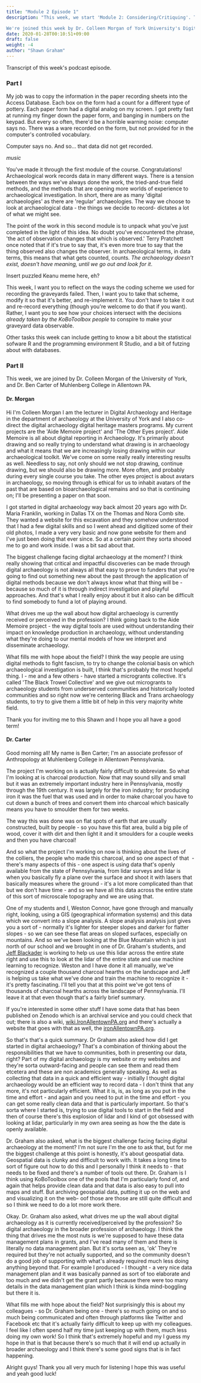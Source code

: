 ```yaml
---
title: "Module 2 Episode 1"
description: "This week, we start 'Module 2: Considering/Critiquing'. The major exercise this week involves re-designing the graveyard project's recording schema to take into account the problems and issues you may have encountered. Did you encounter things about your graveyard that the schema I put together for you just couldn't account for?

We're joined this week by Dr. Colleen Morgan of York University's Digital Archaeology MA programme and Dr. Ben Carter of Muhlenberg College in Allentown PA."
date: 2020-01-28T00:10:51+09:00
draft: false
weight: -4
author: "Shawn Graham"
---
```


Transcript of this week's podcast episode.

### Part I

My job was to copy the information in the paper recording sheets into the Access Database. Each box on the form had a count for a different type of pottery. Each paper form had a digital analog on my screen. I got pretty fast at running my finger down the paper form, and banging in numbers on the keypad. But every so often, there'd be a horrible warning noise: computer says no. There was a ware recorded on the form, but not provided for in the computer's controlled vocabulary.

Computer says no. And so... that data did not get recorded.

_music_

You've made it through the first module of the course. Congratulations! Archaeological work records data in many different ways. There is a tension between the ways we've always done the work, the tried-and-true field methods, and the methods that are opening more worlds of experience to archaeological investigation. In short, there are as many 'digital archaeologies' as there are 'regular' archaeologies. The way we choose to look at archaeological data - the things we decide to record- dictates a lot of what we might see.

The point of the work in this second module is to unpack what you've just completed in the light of this idea. No doubt you've encountered the phrase, 'the act of observation changes that which is observed.' Terry Pratchett once noted that if it's true to say that, it's even more true to say that the thing observed also changes the observer. In archaeological terms, in data terms, this means that what gets counted, counts. _The archaeology doesn't exist, doesn't have meaning, until we go out and look for it_.

Insert puzzled Keanu meme here, eh?

This week, I want you to reflect on the ways the coding scheme we used for recording the graveyards failed. Then, I want you to take that scheme, modify it so that it's better, and re-implement it. You don't have to take it out and re-record everything (though you're welcome to do that if you want). Rather, I want you to see how your choices intersect with the decisions _already taken by the KoBoToolbox people_ to conspire to make your graveyard data observable.

Other tasks this week can include getting to know a bit about the statistical sofware R and the programming environment R Studio, and a bit of futzing about with databases.

### Part II

This week, we are joined by Dr. Colleen Morgan of the University of York, and Dr. Ben Carter of Muhlenberg College in Allentown PA.

#### Dr. Morgan

Hi I'm Colleen Morgan I am the lecturer in Digital Archaeology and Heritage in the department of archaeology at the University of York and I also co-direct the digital archaeology digital heritage masters programs. My current projects are the 'Aide Memoire project' and 'The Other Eyes project'. Aide Memoire is all about digital reporting in Archaeology. It's primarily about drawing and so really trying to understand what drawing is in archaeology and what it means that we are increasingly losing drawing within our archaeological toolkit. We've come on some really really interesting results as well. Needless to say, not only should we not stop drawing, continue drawing, but we should also be drawing more. More often, and probably during every single course you take. The other eyes project is about avatars in archaeology, so moving through is ethical for us to inhabit avatars of the past that are based on bioarchaeological remains and so that is continuing on; I'll be presenting a paper on that soon. 

I got started in digital archaeology way back almost 20 years ago with Dr. Maria Franklin, working in Dallas TX on the Thomas and Nora Comb site. They wanted a website for this excavation and they somehow understood that I had a few digital skills and so I went ahead and digitized some of their old photos, I made a very very basic and now gone website for them and I've just been doing that ever since. So at a certain point they sorta shooed me to go and work inside. I was a bit sad about that.

The biggest challenge facing digital archaeology at the moment? I think really showing that critical and impactful discoveries can be made through digital archaeology is not always all that easy to prove to funders that you're going to find out something new about the past through the application of digital methods because we don't always know what that thing will be - because so much of it is through indirect investigation and playful approaches. And that's what I really enjoy about it but it also can be difficult to find somebody to fund a lot of playing around. 

What drives me up the wall about how digital archaeology is currently received or perceived in the profession? I think going back to the Aide Memoire project - the way digital tools are used without understanding their impact on knowledge production in archaeology, without understanding what they're doing to our mental models of how we interpret and disseminate archaeology. 

What fills me with hope about the field? I think the way people are using digital methods to fight fascism, to try to change the colonial basis on which archaeological investigation is built, I think that's probably the most hopeful thing. I - me and a few others - have started a microgrants collective. It's called 'The Black Trowel Collective' and we give out microgrants to archaeology students from underserved communities and historically looted communities and so right now we're centering Black and Trans archaeology students, to try to give them a little bit of help in this very majority white field. 

Thank you for inviting me to this Shawn and I hope you all have a good term!

#### Dr. Carter

Good morning all! My name is Ben Carter; I'm an associate professor of Anthropology at Muhlenberg College in Allentown Pennsylvania.

The project I'm working on is actually fairly difficult to abbreviate. So what I'm looking at is charcoal production. Now that may sound silly and small but it was an extremely important industry here in Pennsylvania, mostly through the 19th century. It was largely for the iron industry; for producing iron it was the fuel that was used and in order to make charcoal you have to cut down a bunch of trees and convert them into charcoal which basically means you have to smoulder them for two weeks.

The way this was done was on flat spots of earth that are usually constructed, built by people - so you have this flat area, build a big pile of wood, cover it with dirt and then light it and it smoulders for a couple weeks and then you have charcoal!

And so what the project I'm working on now is thinking about the lives of the colliers, the people who made this charcoal, and so one aspect of that  - there's many aspects of this - one aspect is using data that's openly available from the state of Pennsylvania, from lidar surveys and lidar is when you basically fly a plane over the surface and shoot it with lasers that basically measures where the ground - it's a lot more complicated than that but we don't have time - and so we have all this data across the entire state of this sort of microscale topography and we are using that.

One of my students and I, Weston Connor, have gone through and manually right, looking, using a GIS (geographical information systems) and this data which we convert into a slope analysis. A slope analysis analysis just gives you a sort of - normally it's lighter for steeper slopes and darker for flatter slopes - so we can see these flat areas on sloped surfaces, especially on mountains. And so we've been looking at the Blue Mountain which is just north of our school and we brought in one of Dr. Graham's students, and [Jeff Blackader](https://jeffblackadar.ca/) is working to help us use this lidar across the entire state right and use this to look at the lidar of the entire state and use machine learning to recognize. Weston and I have done it all manually, we've recognized a couple thousand charcoal hearths on the landscape and Jeff is helping us take what we've done and train the machine to recognize it - it's pretty fascinating. I'll tell you that at this point we've got tens of thousands of charcoal hearths across the landscape of Pennsylvania. I'll leave it at that even though that's a fairly brief summary.

If you're interested in some other stuff I have some data that has been published on Zenodo which is an archival service and you could check that out; there is also a wiki, [wiki.IronAllentownPA.org](https://wiki.IronAllentownPA.org) and there's actually a website that goes with that as well, the [ironAllentownPA.org](https:/IronAllentownPA.org).

So that's that's a quick summary. Dr Graham also asked how did I get started in digital archaeology? That's a combination of thinking about the responsibilities that we have to communities, both in presenting our data, right? Part of my digital archaeology is my website or my websites and they're sorta outward-facing and people can see them and read them etcetera and these are non academics generally speaking. As well as collecting that data in a quick and efficient way - initially I thought digital archaeology would be an efficient way to record data - I don't think that any more, it's not particularly efficient. What it is, is, as long as you put in the time and effort - and again and you need to put in the time and effort - you can get some really clean data and that is particularly important. So that's sorta where I started is, trying to use digital tools to start in the field and then of course there's this explosion of lidar and I kind of got obsessed with looking at lidar, particularly in my own area seeing as how the the date is openly available.

Dr. Graham also asked, what is the biggest challenge facing facing digital archaeology at the moment? I'm not sure I'm the one to ask that, but for me the biggest challenge at this point is honestly, it's about geospatial data. Geospatial data is clunky and difficult to work with. It takes a long time to sort of figure out how to do this and I personally I think it needs to - that needs to be fixed and there's a number of tools out there. Dr. Graham is I think using KoBoToolbox one of the pools that I'm particularly fond of, and again that helps provide clean data and that data is also easy to pull into maps and stuff. But archiving geospatial data, putting it up on the web and and visualizing it on the web- oof those are those are still quite difficult and so I think we need to do a lot more work there. 

Okay. Dr. Graham also asked, what drives me up the wall about digital archaeology as it is currently received/perceived by the profession? So digital archaeology in the broader profession of archaeology. I think the thing that drives me the most nuts is we're supposed to have these data management plans in grants, and I've read many of them and there is literally no data management plan. But it's sorta seen as, 'ok' <shrug> They're required but they're not actually supported, and so the community doesn't do a good job of supporting with what's already required much less doing anything beyond that. For example I produced - I thought - a very nice data management plan and it was basically panned as sort of too elaborate and too much and we didn't get the grant partly because there were too many details in the data management plan which I think is kinda mind-boggling but there it is.

What fills me with hope about the field? Not surprisingly this is about my colleagues - so Dr. Graham being one - there's so much going on and so much being communicated and often through platforms like Twitter and Facebook etc that it's actually fairly difficult to keep up with my colleagues. I feel like I often spend half my time just keeping up with them, much less doing my own work! So I think that's extremely hopeful and my I guess my hope in that is that because there's so much that it will end up actually in broader archaeology and I think there's some good signs that is in fact happening.

Alright guys! Thank you all very much for listening I hope this was useful and yeah good luck!
